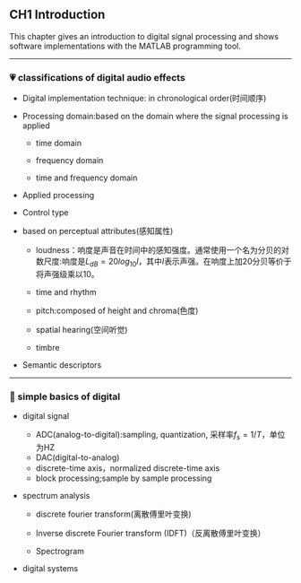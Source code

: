 ## CH1 Introduction

This chapter gives an introduction to digital signal processing and shows software implementations with the MATLAB programming tool.

---

### :heartpulse: classifications of digital audio effects

+ Digital implementation technique: in chronological order(时间顺序)

+ Processing domain:based on the domain where the signal processing is applied 
  
  + time domain
  
  + frequency domain
  
  + time and frequency domain

+ Applied processing

+ Control type

+ based on perceptual attributes(感知属性)
  
  + loudness：响度是声音在时间中的感知强度。通常使用一个名为分贝的对数尺度:响度是$L_{dB} = 20 log_{10}I$，其中$I$表示声强。在响度上加20分贝等价于将声强级乘以10。
  
  + time and rhythm
  
  + pitch:composed of height and chroma(色度)
  
  + spatial hearing(空间听觉)
  
  + timbre

+ Semantic descriptors

---

### :yellow_heart: simple basics of digital

+ digital signal
  
  + ADC(analog-to-digital):sampling, quantization, 采样率$f_{s}=1/T$，单位为HZ
  + DAC(digital-to-analog)
  + discrete-time axis，normalized discrete-time axis
  + block processing;sample by sample processing

+ spectrum analysis
  
  + discrete fourier transform(离散傅里叶变换)
  
  + Inverse discrete Fourier transform (IDFT)（反离散傅里叶变换）
  
  + Spectrogram

+ digital systems

